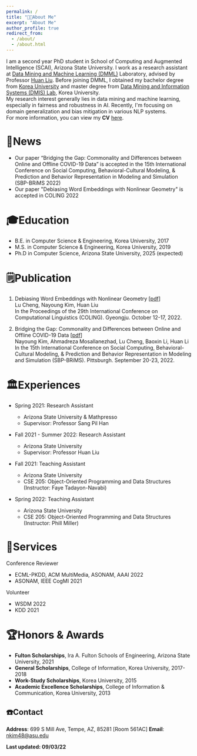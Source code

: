 ```yaml
---
permalink: /
title: "👩‍💻About Me"
excerpt: "About Me"
author_profile: true
redirect_from: 
  - /about/
  - /about.html
---
```

I am a second year PhD student in School of Computing and Augmented Intelligence (SCAI), Arizona State University. I work as a research assistant at [Data Mining and Machine Learning (DMML)](https://dmml.asu.edu/) Laboratory, advised by Professor [Huan Liu](https://www.public.asu.edu/~huanliu/). Before joining DMML, I obtained my bachelor degree from [Korea University](https://www.korea.edu/mbshome/mbs/en/index.do) and master degree from [Data Mining and Information Systems (DMIS) Lab](https://dmis.korea.ac.kr/home), Korea University.\
My research interest generally lies in data mining and machine learning, especially in fairness and robustness in AI. Recently, I'm focusing on domain generalization and bias mitigation in various NLP systems.\
For more information, you can view my **CV** [here](../files/CV__2022_for_internship.pdf).

📰News
======
- Our paper “Bridging the Gap: Commonality and Differences between Online and Offline COVID-19 Data” is accepted in the 15th International Conference on Social Computing, Behavioral-Cultural Modeling, & Prediction and Behavior Representation in Modeling and Simulation (SBP-BRiMS 2022)
- Our paper "Debiasing Word Embeddings with Nonlinear Geometry" is accepted in COLING 2022

🎓Education
======
* B.E. in Computer Science & Engineering, Korea University, 2017
* M.S. in Computer Science & Engineering, Korea University, 2019
* Ph.D in Computer Science, Arizona State University, 2025 (expected)

🗒️Publication
======
1. Debiasing Word Embeddings with Nonlinear Geometry [[pdf](https://arxiv.org/pdf/2208.13899.pdf)] \
Lu Cheng, Nayoung Kim, Huan Liu \
In the Proceedings of the 29th International Conference on Computational Linguistics (COLING). Gyeongju. October 12-17, 2022.

2. Bridging the Gap: Commonality and Differences between Online and Offline COVID-19 Data [[pdf](https://arxiv.org/pdf/2208.03907.pdf)] \
Nayoung Kim, Ahmadreza Mosallanezhad, Lu Cheng, Baoxin Li, Huan Li \
In the 15th International Conference on Social Computing, Behavioral-Cultural Modeling, & Prediction and Behavior Representation in Modeling and Simulation (SBP-BRiMS). Pittsburgh. September 20-23, 2022.

🏛️Experiences
======
* Spring 2021: Research Assistant
  * Arizona State University & Mathpresso
  * Supervisor: Professor Sang Pil Han

* Fall 2021 - Summer 2022: Research Assistant
  * Arizona State University
  * Supervisor: Professor Huan Liu

* Fall 2021: Teaching Assistant
  * Arizona State University
  * CSE 205: Object-Oriented Programming and Data Structures (Instructor: Faye Tadayon-Navabi)

* Spring 2022: Teaching Assistant
  * Arizona State University
  * CSE 205: Object-Oriented Programming and Data Structures (Instructor: Phill Miller)

🏢Services
======
Conference Reviewer
* ECML-PKDD, ACM MultiMedia, ASONAM, AAAI 2022
* ASONAM, IEEE CogMI 2021

Volunteer
* WSDM 2022
* KDD 2021 


🏆Honors & Awards
======
* **Fulton Scholarships**, Ira A. Fulton Schools of Engineering, Arizona State University, 2021
* **General Scholarships**, College of Information, Korea University, 2017-2018
* **Work-Study Scholarships**, Korea University, 2015
* **Academic Excellence Scholarships**, College of Information & Communication, Korea University, 2013


☎️Contact
------
**Address**: 699 S Mill Ave, Tempe, AZ, 85281 [Room 561AC]
**Email**: nkim48@asu.edu


**Last updated: 09/03/22**

